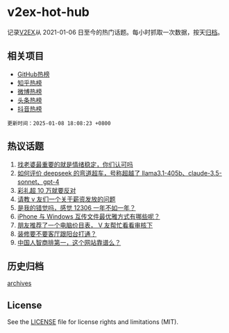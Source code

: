# v2ex-hot-hub

 记录[V2EX](https://www.v2ex.com/)从 2021-01-06 日至今的热门话题。每小时抓取一次数据，按天[归档](archives)。
 
 ## 相关项目

- [GitHub热榜](https://github.com/it985/github-hot-hub)
- [知乎热榜](https://github.com/it985/zhihu-hot-hub)
- [微博热榜](https://github.com/it985/weibo-hot-hub)
- [头条热榜](https://github.com/it985/toutiao-hot-hub)
- [抖音热榜](https://github.com/it985/douyin-hot-hub)


 `更新时间：2025-01-08 18:08:23 +0800`

## 热议话题

1. [找老婆最重要的就是情绪稳定，你们认可吗](https://www.v2ex.com/t/1103419)
1. [如何评价 deepseek 的弯道超车，号称超越了 llama3.1-405b、claude-3.5-sonnet、gpt-4](https://www.v2ex.com/t/1103363)
1. [彩礼超 10 万就要反对](https://www.v2ex.com/t/1103301)
1. [请教 v 友们一个关于薪资发放的问题](https://www.v2ex.com/t/1103279)
1. [是我的错觉吗，感觉 12306 一年不如一年？](https://www.v2ex.com/t/1103375)
1. [iPhone 与 Windows 互传文件最优雅方式有哪些呢？](https://www.v2ex.com/t/1103274)
1. [朋友推荐了一个电脑价目表， V 友帮忙看看审核下](https://www.v2ex.com/t/1103379)
1. [装修要不要客厅跟阳台打通？](https://www.v2ex.com/t/1103391)
1. [中国人智商排第一，这个网站靠谱么？](https://www.v2ex.com/t/1103388)

## 历史归档

[archives](archives)

## License

See the [LICENSE](LICENSE) file for license rights and limitations (MIT).
